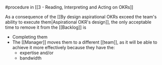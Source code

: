 #procedure in [[3 - Reading, Interpreting and Acting on OKRs]]

As a consequence of the [[By design aspirational OKRs exceed the team's ability to execute them|Aspirational OKR's design]], the only acceptable time to remove it from the [[Backlog]] is

- Completing them
- The [[Manager]] moves them to a different [[team]], as it will be able to achieve it more effectively because they have the:
  - expertise and/or
  - bandwidth
